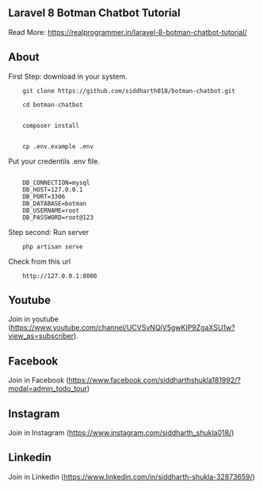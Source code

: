 ## Laravel 8 Botman Chatbot Tutorial

Read More: https://realprogrammer.in/laravel-8-botman-chatbot-tutorial/

## About

First Step: download in your system.

```
    git clone https://github.com/siddharth018/botman-chatbot.git

```

```
    cd botman-chatbot
```

```

    composer install

```


```

    cp .env.example .env

```


Put your credentils .env file.

```.env

    DB_CONNECTION=mysql
    DB_HOST=127.0.0.1
    DB_PORT=3306
    DB_DATABASE=botman
    DB_USERNAME=root
    DB_PASSWORD=root@123

```

Step second: Run server
```
    php artisan serve

```
Check from this url
```
    http://127.0.0.1:8000
```
## Youtube
Join in youtube
(https://www.youtube.com/channel/UCVSvNQjV5gwKIP9ZgaXSU1w?view_as=subscriber).

## Facebook
Join in Facebook
(https://www.facebook.com/siddharthshukla181992/?modal=admin_todo_tour)

## Instagram
Join in Instagram
(https://www.instagram.com/siddharth_shukla018/)

## Linkedin
Join in Linkedin
(https://www.linkedin.com/in/siddharth-shukla-32873659/)
